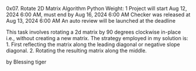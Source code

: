 0x07. Rotate 2D Matrix
Algorithm
Python
Weight: 1
Project will start Aug 12, 2024 6:00 AM, must end by Aug 16, 2024 6:00 AM
Checker was released at Aug 13, 2024 6:00 AM
An auto review will be launched at the deadline

This task involves rotating a 2d matrix by 90 degrees clockwise in-place i.e.,
without creating a new matrix.
The strategy employed in my solution is: 1. First reflecting the matrix along the leading diagonal or negative slope
diagonal. 2. Rotating the resulting matrix along the middle.

by Blessing tiger
